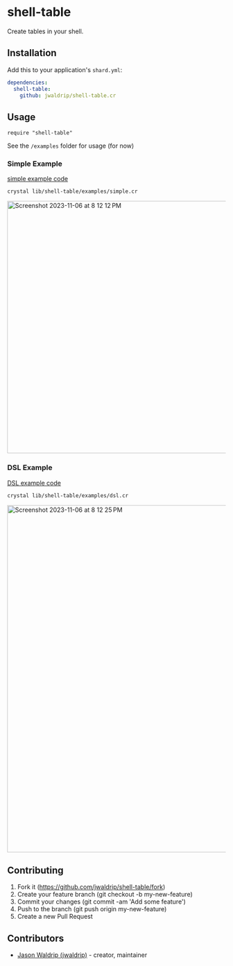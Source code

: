 # shell-table

Create tables in your shell.

## Installation

Add this to your application's `shard.yml`:

```yaml
dependencies:
  shell-table:
    github: jwaldrip/shell-table.cr
```

## Usage

```crystal
require "shell-table"
```

See the `/examples` folder for usage (for now)

### Simple Example

[simple example code](/examples/simple.cr)

```bash
crystal lib/shell-table/examples/simple.cr
```

<img width="582" alt="Screenshot 2023-11-06 at 8 12 12 PM" src="https://github.com/luckyframework/shell-table.cr/assets/4094542/a173bdb3-4c44-423f-88fc-0afc86491fb5">


### DSL Example

[DSL example code](/examples/dsl.cr)

```bash
crystal lib/shell-table/examples/dsl.cr
```

<img width="801" alt="Screenshot 2023-11-06 at 8 12 25 PM" src="https://github.com/luckyframework/shell-table.cr/assets/4094542/ba13e36a-4b27-4b44-9e23-ddde8b463d91">

## Contributing

1. Fork it (https://github.com/jwaldrip/shell-table/fork)
2. Create your feature branch (git checkout -b my-new-feature)
3. Commit your changes (git commit -am 'Add some feature')
4. Push to the branch (git push origin my-new-feature)
5. Create a new Pull Request

## Contributors

- [Jason Waldrip (jwaldrip)](https://github.com/jwaldrip) - creator, maintainer
